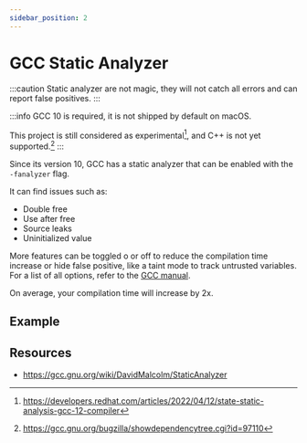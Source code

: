 ```yaml
---
sidebar_position: 2
---
```



# GCC Static Analyzer

:::caution
Static analyzer are not magic, they will not catch all errors and can report false positives.
:::

:::info
GCC 10 is required, it is not shipped by default on macOS.

This project is still considered as experimental[^1], and C++ is not yet supported.[^2]
:::

Since its version 10, GCC  has a static analyzer that can be enabled with the `-fanalyzer` flag.

It can find issues such as:
- Double free
- Use after free
- Source leaks
- Uninitialized value

More features can be toggled o or off to reduce the compilation time increase or hide false positive, like a taint mode to track untrusted variables. For a list of all options, refer to the [GCC manual](https://gcc.gnu.org/onlinedocs/gcc/Static-Analyzer-Options.html).

On average, your compilation time will increase by 2x.

## Example

<Godbolt url="https://godbolt.org/#g:!((g:!((g:!((h:codeEditor,i:(filename:'1',fontScale:14,fontUsePx:'0',j:1,lang:___c,selection:(endColumn:1,endLineNumber:1,positionColumn:1,positionLineNumber:1,selectionStartColumn:1,selectionStartLineNumber:1,startColumn:1,startLineNumber:1),source:'%23include+%3Csetjmp.h%3E%0A%23include+%3Cstdlib.h%3E%0A%0Astatic+jmp_buf+env%3B%0A%0Astatic+void+inner(void)%0A%7B%0A++longjmp(env,+1)%3B%0A%7D%0A%0Astatic+void+middle(void)%0A%7B%0A++void+*ptr+%3D+malloc(1024)%3B%0A++inner()%3B%0A++free(ptr)%3B%0A%7D%0A%0Avoid+outer(void)%0A%7B%0A++int+i%3B%0A%0A++i+%3D+setjmp(env)%3B%0A++if+(i+%3D%3D+0)%0A++++middle()%3B%0A%7D%0A%0Aint+main(void)+%0A%7B%0A++outer()%3B%0A%7D'),l:'5',n:'0',o:'C+source+%231',t:'0')),k:50,l:'4',n:'0',o:'',s:0,t:'0'),(g:!((h:executor,i:(argsPanelShown:'1',compilationPanelShown:'0',compiler:cg121,compilerOutShown:'0',execArgs:'',execStdin:'',fontScale:14,fontUsePx:'0',j:1,lang:___c,libs:!(),options:'-fanalyzer',source:1,stdinPanelShown:'1',tree:'1',wrap:'1'),l:'5',n:'0',o:'Executor+x86-64+gcc+12.1+(C,+Editor+%231)',t:'0')),header:(),k:50,l:'4',n:'0',o:'',s:0,t:'0')),l:'2',n:'0',o:'',t:'0')),version:4" />


## Resources

- https://gcc.gnu.org/wiki/DavidMalcolm/StaticAnalyzer

[^1]: https://developers.redhat.com/articles/2022/04/12/state-static-analysis-gcc-12-compiler
[^2]: https://gcc.gnu.org/bugzilla/showdependencytree.cgi?id=97110
